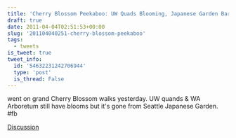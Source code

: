 ```yaml
---
title: 'Cherry Blossom Peekaboo: UW Quads Blooming, Japanese Garden Bare'
draft: true
date: 2011-04-04T02:51:53+00:00
slug: '201104040251-cherry-blossom-peekaboo'
tags:
  - tweets
is_tweet: true
tweet_info:
  id: '54632231242706944'
  type: 'post'
  is_thread: False
---
```




went on grand Cherry Blossom walks yesterday. UW quands & WA Arboretum still have blooms but it's gone from Seattle Japanese Garden. #fb

[Discussion](https://x.com/sytelus/status/54632231242706944)
